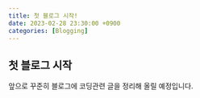 ```yaml
---
title: 첫 블로그 시작!
date: 2023-02-28 23:30:00 +0900
categories: [Blogging]
---
```


## 첫 블로그 시작

앞으로 꾸준히 블로그에 코딩관련 글을 정리해 올릴 예정입니다.